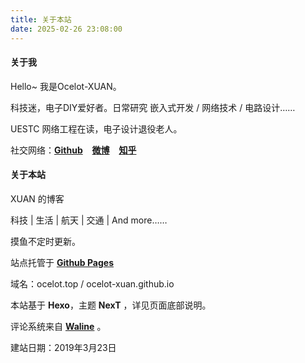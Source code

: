 ```yaml
---
title: 关于本站
date: 2025-02-26 23:08:00
---
```

#### 关于我

Hello~ 我是Ocelot-XUAN。

科技迷，电子DIY爱好者。日常研究 嵌入式开发 / 网络技术 / 电路设计……

UESTC 网络工程在读，电子设计退役老人。

社交网络：[**Github**](https://github.com/Ocelot-Xuan) &ensp; [**微博**](https://weibo.com/u/2379418717) &ensp; [**知乎**](https://www.zhihu.com/people/ocelot324)

#### 关于本站

XUAN 的博客

科技 | 生活 | 航天 | 交通 | And more……

摸鱼不定时更新。

站点托管于 [**Github Pages**](https://github.com/Ocelot-Xuan/ocelot-xuan.github.io)

域名：ocelot.top / ocelot-xuan.github.io

本站基于 **Hexo**，主题 **NexT** ，详见页面底部说明。

评论系统来自 [**Waline**](https://waline.js.org/) 。

建站日期：2019年3月23日
